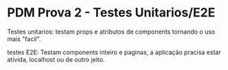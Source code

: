 <p><h1>PDM Prova 2 - Testes Unitarios/E2E</h1></p>
<p>Testes unitarios: testam props e atributos de components tornando o uso mais "facil".</p>
<p>testes E2E: Testam components inteiro e paginas, a aplicação pracisa estar ativida, localhost ou de outro jeito.</p>
